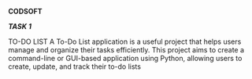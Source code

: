 **CODSOFT**

***TASK 1***

TO-DO LIST
A To-Do List application is a useful project that helps users manage
and organize their tasks efficiently. This project aims to create a
command-line or GUI-based application using Python, allowing users to create, update, and track their to-do lists
